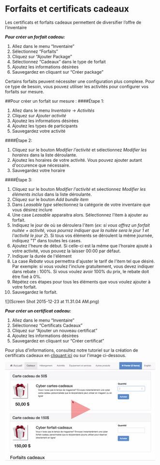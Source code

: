# Forfaits et certificats cadeaux

Les certificats et forfaits cadeaux permettent de diversifier l’offre de l’inventaire 

***Pour créer un forfait cadeau:***
1. Allez dans le menu “Inventaire”
1. Sélectionnez “Forfaits”
1. Cliquez sur “Ajouter Package”
1. Sélectionnez “Cadeaux” dans le type de forfait
1. Ajoutez les informations désirées
1. Sauvegardez en cliquant sur “Créer package”


Certains forfaits peuvent nécessiter une configuration plus complexe. Pour ce type de besoin, vous pouvez utiliser les activités pour configurer vos forfaits sur mesure.

##Pour créer un forfait sur mesure :
####Étape 1:
1. Allez dans le menu *Inventaire* → *Activités*
2. Cliquez sur *Ajouter activité*
3. Ajoutez les informations désirées
4. Ajoutez les types de participants
5. Sauvegardez votre activité


####Étape 2:
1. Cliquez sur le bouton *Modifier l'activité* et sélectionnez *Modifier les horaires* dans la liste déroulante.
2. Ajoutez les horaires de votre activité. Vous pouvez ajouter autant d'occurence que nécessaire.
3. Sauvegardez votre horaire

####Étape 3:
1. Cliquez sur le bouton *Modifier l'activité* et séectionnez *Modifier les éléments inclus* dans la liste déroulante.
2. Cliquez sur le bouton *Add bundle item*
3. Dans *Leasable type* sélectionnez la catégorie de votre inventaire que vous désirez inclure
4. Une case *Leasable* apparaitra alors. Sélectionnez l'item à ajouter au forfait.
5. Indiquez le jour de où se déroulera l'item (*ex: si vous offrez  un forfait nuitée + activité, vous pourrez indiquer que la nuitée sera le jour 1 et l'activité le jour 2*). Si tous vos éléments se déroulent la même journée, indiquez "1" dans toutes les cases.
6. Ajoutez l'heure de début. Si celle-ci est la même que l'horaire ajouté à votre activité, vous pouvez la laisser 00:00 par défaut.
7. Indiquer la durée de l'élément
8. La case *Rebate* vous permettra d'ajuster le tarif de l'item tel que désiré. Par exemple: si vous voulez l'inclure gratuitement, vous devez indiquer dans rebate :  100%. Si vous voulez avoir 100% du prix, le rebate doit être fixé à 0%.
6. Répétez ces étapes pour tous les éléments que vous voulez ajouter à votre forfait.
7. Sauvegardez le forfait.


![](Screen Shot 2015-12-23 at 11.31.04 AM.png)

***Pour créer un certificat cadeau:***
1. Allez dans le menu “Inventaire”
1. Sélectionnez “Certificats Cadeaux”
1. Cliquez sur “Ajouter un nouveau certificat”
1. Ajoutez les informations désirées 
1. Sauvegardez en cliquant sur “Créer certificat”

Pour plus d’informations, consultez notre tutoriel sur la création de certificats cadeaux en [cliquant ici](https://www.youtube.com/watch?v=r46iZPvE0fY ) ou sur l'image ci-dessous. 




[![](download.png)](https://www.youtube.com/watch?v=r46iZPvE0fY )